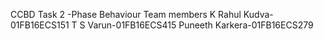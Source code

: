 CCBD Task 2 -Phase Behaviour
 Team members 
 K Rahul Kudva-01FB16ECS151
 T S Varun-01FB16ECS415
 Puneeth Karkera-01FB16ECS279